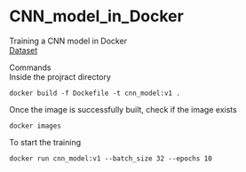 # CNN_model_in_Docker
Training a CNN model in Docker</br>
[Dataset](https://drive.google.com/file/d/1odE6Q2w-wSqnfO34fRbtQUmP3zr3M-eG/view?usp=sharing)

Commands</br>
Inside the projract directory</br>

```
docker build -f Dockefile -t cnn_model:v1 .
```
Once the image is successfully built, check if the image exists

```
docker images
```

To start the training

```
docker run cnn_model:v1 --batch_size 32 --epochs 10
```

